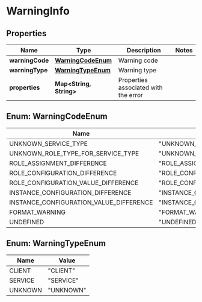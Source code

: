 
# WarningInfo

## Properties
Name | Type | Description | Notes
------------ | ------------- | ------------- | -------------
**warningCode** | [**WarningCodeEnum**](#WarningCodeEnum) | Warning code | 
**warningType** | [**WarningTypeEnum**](#WarningTypeEnum) | Warning type | 
**properties** | **Map&lt;String, String&gt;** | Properties associated with the error | 


<a name="WarningCodeEnum"></a>
## Enum: WarningCodeEnum
Name | Value
---- | -----
UNKNOWN_SERVICE_TYPE | &quot;UNKNOWN_SERVICE_TYPE&quot;
UNKNOWN_ROLE_TYPE_FOR_SERVICE_TYPE | &quot;UNKNOWN_ROLE_TYPE_FOR_SERVICE_TYPE&quot;
ROLE_ASSIGNMENT_DIFFERENCE | &quot;ROLE_ASSIGNMENT_DIFFERENCE&quot;
ROLE_CONFIGURATION_DIFFERENCE | &quot;ROLE_CONFIGURATION_DIFFERENCE&quot;
ROLE_CONFIGURATION_VALUE_DIFFERENCE | &quot;ROLE_CONFIGURATION_VALUE_DIFFERENCE&quot;
INSTANCE_CONFIGURATION_DIFFERENCE | &quot;INSTANCE_CONFIGURATION_DIFFERENCE&quot;
INSTANCE_CONFIGURATION_VALUE_DIFFERENCE | &quot;INSTANCE_CONFIGURATION_VALUE_DIFFERENCE&quot;
FORMAT_WARNING | &quot;FORMAT_WARNING&quot;
UNDEFINED | &quot;UNDEFINED&quot;


<a name="WarningTypeEnum"></a>
## Enum: WarningTypeEnum
Name | Value
---- | -----
CLIENT | &quot;CLIENT&quot;
SERVICE | &quot;SERVICE&quot;
UNKNOWN | &quot;UNKNOWN&quot;



